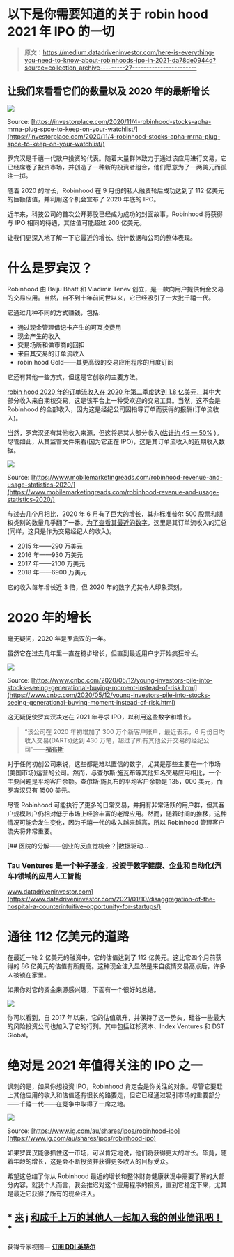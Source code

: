 # 以下是你需要知道的关于 robin hood 2021 年 IPO 的一切

> 原文：<https://medium.datadriveninvestor.com/here-is-everything-you-need-to-know-about-robinhoods-ipo-in-2021-da78de0944d?source=collection_archive---------27----------------------->

## 让我们来看看它们的数量以及 2020 年的最新增长

![](img/1fe66bd25b88ae1d90f95b0b39f4173d.png)

Source: [https://investorplace.com/2020/11/4-robinhood-stocks-apha-mrna-plug-spce-to-keep-on-your-watchlist/](https://investorplace.com/2020/11/4-robinhood-stocks-apha-mrna-plug-spce-to-keep-on-your-watchlist/)

罗宾汉是千禧一代散户投资的代表。随着大量群体致力于通过该应用进行交易，它已经席卷了投资市场，并创造了一种新的投资者组合，他们愿意为了一两美元而孤注一掷。

随着 2020 的增长，Robinhood 在 9 月份的私人融资轮后成功达到了 112 亿美元的巨额估值，并利用这个机会宣布了 2020 年底的 IPO。

近年来，科技公司的首次公开募股已经成为成功的封面故事。Robinhood 将获得与 IPO 相同的待遇，其估值可能超过 200 亿美元。

让我们更深入地了解一下它最近的增长、统计数据和公司的整体表现。

# 什么是罗宾汉？

Robinhood 由 Baiju Bhatt 和 Vladimir Tenev 创立，是一款向用户提供佣金交易的交易应用。当然，自不到十年前问世以来，它已经吸引了一大批千禧一代。

它通过几种不同的方式赚钱，包括:

*   通过现金管理借记卡产生的可互换费用
*   现金产生的收入
*   交易场所和做市商的回扣
*   来自其交易的订单流收入
*   robin hood Gold——其更高级的交易应用程序的月度订阅

它还有其他一些方式，但这是它创收的主要方法。

[robin hood 2020 年的订单流收入在 2020 年第二季度达到 1.8 亿美元，](https://www.mobilemarketingreads.com/robinhood-revenue-and-usage-statistics-2020/)其中大部分收入来自期权交易，这是该平台上一种受欢迎的交易工具。当然，这不会是 Robinhood 的全部收入，因为这是经纪公司因指导订单而获得的报酬(订单流收入)。

当然，罗宾汉还有其他收入来源，但这将是其大部分收入([估计约 45 — 50%](https://www.businessofapps.com/data/robinhood-statistics/) )。尽管如此，从其监管文件来看(因为它正在 IPO)，这是其订单流收入的近期收入数据。

![](img/824315b74a362c3eada24de8203a93f7.png)

Source: [https://www.mobilemarketingreads.com/robinhood-revenue-and-usage-statistics-2020/](https://www.mobilemarketingreads.com/robinhood-revenue-and-usage-statistics-2020/)

与过去几个月相比，2020 年 6 月有了巨大的增长，其非标准普尔 500 股票和期权类别的数量几乎翻了一番。[为了查看其最近的数字](https://www.businessofapps.com/data/robinhood-statistics/)，这里是其订单流收入的汇总(同样，这只是作为交易经纪人的收入)。

*   2015 年——290 万美元
*   2016 年——930 万美元
*   2017 年——2100 万美元
*   2018 年——6900 万美元

它的收入每年增长近 3 倍，但 2020 年的数字尤其令人印象深刻。

# 2020 年的增长

毫无疑问，2020 年是罗宾汉的一年。

虽然它在过去几年里一直在稳步增长，但直到最近用户才开始疯狂增长。

![](img/4fc0ea55384f87cc4a892fa14cb4261b.png)

Source: [https://www.cnbc.com/2020/05/12/young-investors-pile-into-stocks-seeing-generational-buying-moment-instead-of-risk.html](https://www.cnbc.com/2020/05/12/young-investors-pile-into-stocks-seeing-generational-buying-moment-instead-of-risk.html)

这无疑促使罗宾汉决定在 2021 年寻求 IPO，以利用这些数字和增长。

> “该公司在 2020 年初增加了 300 万个新客户账户，最近表示，6 月份日均收入交易(DARTs)达到 430 万笔，超过了所有其他公开交易的经纪公司”——[福布斯](https://www.forbes.com/sites/sergeiklebnikov/2020/08/17/robinhood-valuation-soars-to-112-billion-with-new-funding-and-record-growth/)

对于任何初创公司来说，这些都是难以置信的数字，尤其是那些主要在一个市场(美国市场)运营的公司。然而，与查尔斯·施瓦布等其他知名交易应用相比，一个主要问题是平均客户余额。查尔斯·施瓦布的平均客户余额是 135，000 美元，而罗宾汉只有 1500 美元。

尽管 Robinhood 可能执行了更多的日常交易，并拥有非常活跃的用户群，但其客户规模账户仍相对低于市场上经验丰富的老牌应用。然而，随着时间的推移，这种情况可能会发生变化，因为千禧一代的收入越来越高，所以 Robinhood 管理客户流失将非常重要。

[](https://www.datadriveninvestor.com/2021/01/10/disaggregation-of-the-hospital-a-counterintuitive-opportunity-for-startups/) [## 医院的分解——创业的反直觉机会？|数据驱动…

### Tau Ventures 是一个种子基金，投资于数字健康、企业和自动化(汽车)领域的应用人工智能

www.datadriveninvestor.com](https://www.datadriveninvestor.com/2021/01/10/disaggregation-of-the-hospital-a-counterintuitive-opportunity-for-startups/) 

# 通往 112 亿美元的道路

在最近一轮 2 亿美元的融资中，它的估值达到了 112 亿美元。这比它四个月前获得的 86 亿美元的估值有所提高。这种现金注入显然是来自疫情交易高点后，许多人被锁在家里。

如果你对它的资金来源感兴趣，下面有一个很好的总结。

![](img/ab3d79e00e1287998977ef69ce08e75b.png)

你可以看到，自 2017 年以来，它的估值飙升，并保持了这一势头，硅谷一些最大的风险投资公司也加入了它的行列。其中包括红杉资本、Index Ventures 和 DST Global。

# 绝对是 2021 年值得关注的 IPO 之一

讽刺的是，如果你想投资 IPO，Robinhood 肯定会是你关注的对象。尽管它要赶上其他应用的收入和估值还有很长的路要走，但它已经通过吸引市场的重要部分——千禧一代——在竞争中取得了一席之地。

![](img/158eb296cdde9b12e70e6bd1a64bf674.png)

Source: [https://www.ig.com/au/shares/ipos/robinhood-ipo](https://www.ig.com/au/shares/ipos/robinhood-ipo)

如果罗宾汉能够抓住这一市场，可以肯定地说，他们将获得更大的增长。毕竟，随着年龄的增长，这是会不断投资并获得更多收入的目标受众。

希望这总结了你从 Robinhood 最近的增长和整体财务健康状况中需要了解的大部分内容。就我个人而言，我会推迟对这个应用程序的投资，直到它稳定下来，尤其是最近它获得了所有的现金注入。

## * [来](https://cornertechmarketing.substack.com/) j [和成千上万的其他人一起加入我的创业简讯吧！](https://cornertechmarketing.substack.com/) *

获得专家视图— [**订阅 DDI 英特尔**](https://datadriveninvestor.com/ddi-intel)